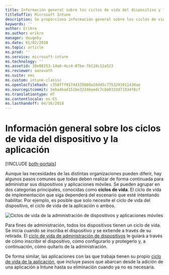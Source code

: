 ```yaml
---
title: Información general sobre los ciclos de vida del dispositivo y la aplicación
titleSuffix: Microsoft Intune
description: Se proporciona información general sobre los ciclos de vida del dispositivo y la aplicación con Microsoft Intune.
keywords: ''
author: Erikre
ms.author: erikre
manager: dougeby
ms.date: 01/02/2018
ms.topic: article
ms.prod: ''
ms.service: microsoft-intune
ms.technology: ''
ms.assetid: 38e08253-14a0-4cc4-87be-7b110c12a523
ms.reviewer: aanavath
ms.suite: ems
ms.custom: intune-classic
ms.openlocfilehash: c358fff91744335080a10d45c7753293911430ae
ms.sourcegitcommit: 5eba4bad151be32346aedc7cbb0333d71934f8cf
ms.translationtype: HT
ms.contentlocale: es-ES
ms.lasthandoff: 04/16/2018
---
```

# <a name="overview-of-device-and-app-lifecycles"></a>Información general sobre los ciclos de vida del dispositivo y la aplicación

[!INCLUDE [both-portals](./includes/note-for-both-portals.md)]

Aunque las necesidades de las distintas organizaciones pueden diferir, hay algunos pasos comunes que todas deben realizar de forma continuada para administrar sus dispositivos y aplicaciones móviles. Se pueden agrupar en dos categorías principales, conocidas como **ciclos de vida**. El ciclo de vida de implementación que siga dependerá del escenario que esté intentando habilitar. Por ejemplo, es posible que solo necesite el ciclo de vida del dispositivo, el ciclo de vida de la aplicación o ambos.

![Ciclos de vida de la administración de dispositivos y aplicaciones móviles](./media/device-app-lifecycle.png)

Para fines de administración, todos los dispositivos tienen un ciclo de vida. Se inicia cuando se inscriba el dispositivo y se extiende a través de su retirada. El [ciclo de vida de administración de dispositivos](device-lifecycle.md) le guiará a través de cómo inscribir el dispositivo, cómo configurarlo y protegerlo y, a continuación, cómo quitarlo de la administración.

De forma similar, las aplicaciones con las que trabaja tienen su propio [ciclo de vida de la aplicación](app-lifecycle.md), que incluye pasos que abarcan desde la adición de una aplicación a Intune hasta su eliminación cuando ya no es necesaria.
